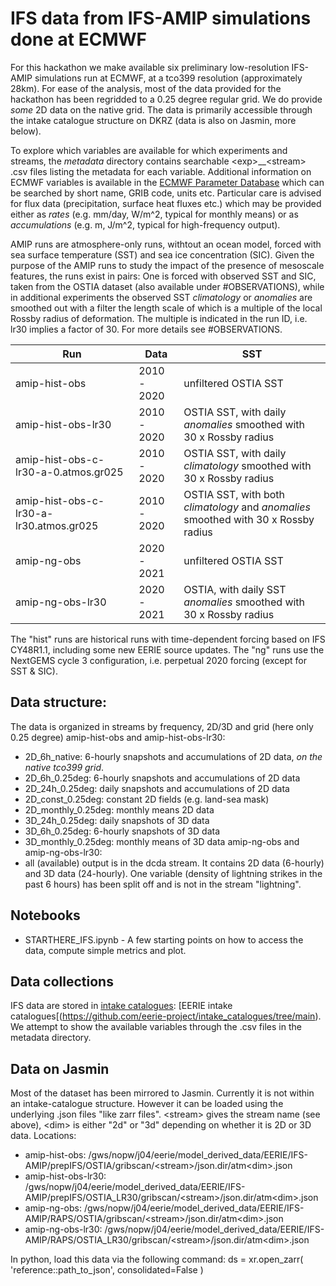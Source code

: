 # IFS data from IFS-AMIP simulations done at ECMWF

For this hackathon we make available six preliminary low-resolution IFS-AMIP simulations run at ECMWF, at a tco399 resolution (approximately 28km). For ease of the analysis, most of the data provided for the hackathon has been regridded to a 0.25 degree regular grid. We do provide *some* 2D data on the native grid. The data is primarily accessible through the intake catalogue structure on DKRZ (data is also on Jasmin, more below).

To explore which variables are available for which experiments and streams, the *metadata* directory contains searchable \<exp\>__\<stream\> .csv files listing the metadata for each variable. Additional information on ECMWF variables is available in the [ECMWF Parameter Database](https://codes.ecmwf.int/grib/param-db/) which can be searched by short name, GRIB code, units etc. Particular care is advised for flux data (precipitation, surface heat fluxes etc.) which may be provided either as *rates* (e.g. mm/day, W/m^2, typical for monthly means) or as *accumulations* (e.g. m, J/m^2, typical for high-frequency output).

AMIP runs are atmosphere-only runs, withtout an ocean model, forced with sea surface temperature (SST) and sea ice concentration (SIC).
Given the purpose of the AMIP runs to study the impact of the presence of mesoscale features, the runs exist in pairs: One is forced with observed SST and SIC, taken from the OSTIA dataset (also available under #OBSERVATIONS), while in additional experiments the observed SST *climatology* or *anomalies* are smoothed out with a filter the length scale of which is a multiple of the local Rossby radius of deformation. The multiple is indicated in the run ID, i.e. lr30 implies a factor of 30. For more details see #OBSERVATIONS.

| Run                | Data        |  SST
|--------------------|-------------|-----------|
| amip-hist-obs      | 2010 - 2020 | unfiltered OSTIA SST
| amip-hist-obs-lr30 | 2010 - 2020 | OSTIA SST, with daily *anomalies* smoothed with 30 x Rossby radius
| amip-hist-obs-c-lr30-a-0.atmos.gr025      | 2010 - 2020 | OSTIA SST, with daily *climatology* smoothed with 30 x Rossby radius
| amip-hist-obs-c-lr30-a-lr30.atmos.gr025 | 2010 - 2020 | OSTIA SST, with both *climatology* and *anomalies* smoothed with 30 x Rossby radius
| amip-ng-obs        | 2020 - 2021 | unfiltered OSTIA SST
| amip-ng-obs-lr30   | 2020 - 2021 | OSTIA, with daily SST *anomalies* smoothed with 30 x Rossby radius

The "hist" runs are historical runs with time-dependent forcing based on IFS CY48R1.1, including some new EERIE source updates.
The "ng" runs use the NextGEMS cycle 3 configuration, i.e. perpetual 2020 forcing (except for SST & SIC).

## Data structure:
The data is organized in streams by frequency, 2D/3D and grid (here only 0.25 degree) 
amip-hist-obs and amip-hist-obs-lr30:
* 2D_6h_native: 6-hourly snapshots and accumulations of 2D data, *on the native tco399 grid*.
* 2D_6h_0.25deg: 6-hourly snapshots and accumulations of 2D data
* 2D_24h_0.25deg: daily snapshots and accumulations of 2D data
* 2D_const_0.25deg: constant 2D fields (e.g. land-sea mask)
* 2D_monthly_0.25deg: monthly means 2D data
* 3D_24h_0.25deg: daily snapshots of 3D data
* 3D_6h_0.25deg: 6-hourly snapshots of 3D data
* 3D_monthly_0.25deg: monthly means of 3D data
amip-ng-obs and amip-ng-obs-lr30:
* all (available) output is in the dcda stream. It contains 2D data (6-hourly) and 3D data (24-hourly). One variable (density of lightning strikes in the past 6 hours) has been split off and is not in the stream "lightning".

## Notebooks

* STARTHERE_IFS.ipynb - A few starting points on how to access the data, compute simple metrics and plot.

## Data collections

IFS data are stored in [intake catalogues](https://intake.readthedocs.io/en/latest/catalog.html): [EERIE intake catalogues[(https://github.com/eerie-project/intake_catalogues/tree/main). We attempt to show the available variables through the .csv files in the metadata directory.

## Data on Jasmin
Most of the dataset has been mirrored to Jasmin. Currently it is not within an intake-catalogue structure. However it can be loaded using the underlying .json files "like zarr files".
\<stream\> gives the stream name (see above), \<dim\> is either "2d" or "3d" depending on whether it is 2D or 3D data.
Locations:
* amip-hist-obs: /gws/nopw/j04/eerie/model_derived_data/EERIE/IFS-AMIP/prepIFS/OSTIA/gribscan/\<stream\>/json.dir/atm\<dim\>.json
* amip-hist-obs-lr30: /gws/nopw/j04/eerie/model_derived_data/EERIE/IFS-AMIP/prepIFS/OSTIA_LR30/gribscan/\<stream\>/json.dir/atm\<dim\>.json
* amip-ng-obs: /gws/nopw/j04/eerie/model_derived_data/EERIE/IFS-AMIP/RAPS/OSTIA/gribscan/\<stream\>/json.dir/atm\<dim>.json
* amip-ng-obs-lr30: /gws/nopw/j04/eerie/model_derived_data/EERIE/IFS-AMIP/RAPS/OSTIA_LR30/gribscan/\<stream\>/json.dir/atm\<dim>.json

In python, load this data via the following command:
ds = xr.open_zarr(
    'reference::path_to_json',
    consolidated=False
)
